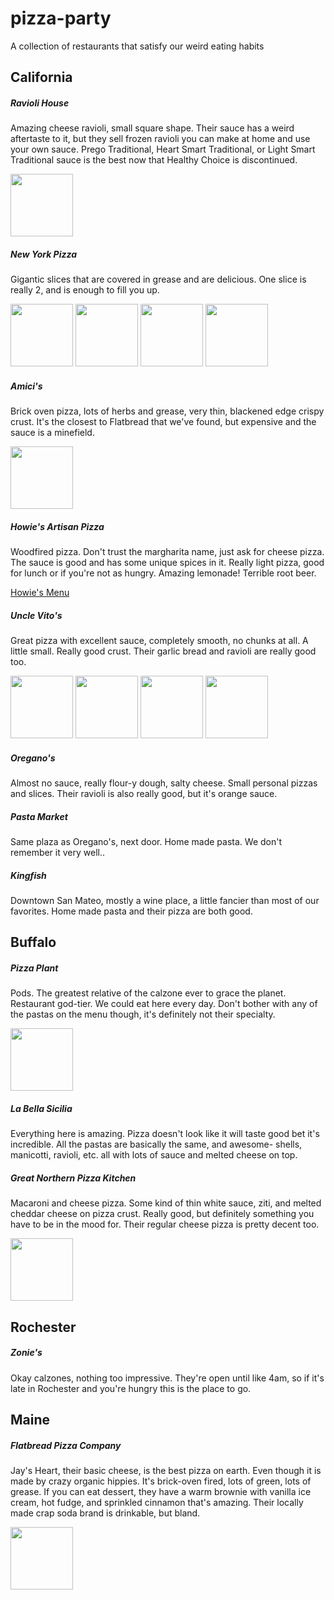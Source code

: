 pizza-party
===========

A collection of restaurants that satisfy our weird eating habits



California
-----------

##### Ravioli House

Amazing cheese ravioli, small square shape. Their sauce has a weird aftertaste to it, but they sell frozen ravioli you can make at home and use your own sauce. Prego Traditional, Heart Smart Traditional, or Light Smart Traditional sauce is the best now that Healthy Choice is discontinued.

<img src="http://pizzaparty.skyeillustration.com/raviolihouse.jpeg" height="100" />



##### New York Pizza

Gigantic slices that are covered in grease and are delicious. One slice is really 2, and is enough to fill you up.

<img src="http://pizzaparty.skyeillustration.com/NY-Pizza-1.jpg" height="100" />
<img src="http://pizzaparty.skyeillustration.com/NY-Pizza-2.jpg" height="100" />
<img src="http://pizzaparty.skyeillustration.com/NY-Pizza-3.jpg" height="100" />
<img src="http://pizzaparty.skyeillustration.com/NY-Pizza-0.jpg" height="100" />


##### Amici's

Brick oven pizza, lots of herbs and grease, very thin, blackened edge crispy crust. It's the closest to Flatbread that we've found, but expensive and the sauce is a minefield.

<img src="http://pizzaparty.skyeillustration.com/amicis.jpg" height="100" />



##### Howie's Artisan Pizza

Woodfired pizza. Don't trust the margharita name, just ask for cheese pizza. The sauce is good and has some unique spices in it. Really light pizza, good for lunch or if you're not as hungry. Amazing lemonade! Terrible root beer.

[Howie's Menu](http://howiesartisanpizza.com/menu.htm)



##### Uncle Vito's

Great pizza with excellent sauce, completely smooth, no chunks at all. A little small. Really good crust. Their garlic bread and ravioli are really good too.

<img src="http://pizzaparty.skyeillustration.com/uncle-vitos-1.jpg" height="100" />
<img src="http://pizzaparty.skyeillustration.com/uncle-vitos-2.jpg" height="100" />
<img src="http://pizzaparty.skyeillustration.com/uncle-vitos-5.jpg" height="100" />
<img src="http://pizzaparty.skyeillustration.com/uncle-vitos-6.jpg" height="100" />



##### Oregano's

Almost no sauce, really flour-y dough, salty cheese. Small personal pizzas and slices. Their ravioli is also really good, but it's orange sauce.



##### Pasta Market

Same plaza as Oregano's, next door. Home made pasta. We don't remember it very well..



##### Kingfish

Downtown San Mateo, mostly a wine place, a little fancier than most of our favorites. Home made pasta and their pizza are both good.



Buffalo
-----------


##### Pizza Plant

Pods. The greatest relative of the calzone ever to grace the planet. Restaurant god-tier. We could eat here every day. Don't bother with any of the pastas on the menu though, it's definitely not their specialty.

<img src="http://pizzaparty.skyeillustration.com/pizzapod.jpeg" height="100" />



##### La Bella Sicilia

Everything here is amazing. Pizza doesn't look like it will taste good bet it's incredible. All the pastas are basically the same, and awesome- shells, manicotti, ravioli, etc. all with lots of sauce and melted cheese on top.



##### Great Northern Pizza Kitchen

Macaroni and cheese pizza. Some kind of thin white sauce, ziti, and melted cheddar cheese on pizza crust. Really good, but definitely something you have to be in the mood for. Their regular cheese pizza is pretty decent too.

<img src="http://pizzaparty.skyeillustration.com/greatnorthern.jpeg" height="100" />



Rochester
-----------


##### Zonie's

Okay calzones, nothing too impressive. They're open until like 4am, so if it's late in Rochester and you're hungry this is the place to go.



Maine
-----------


##### Flatbread Pizza Company

Jay's Heart, their basic cheese, is the best pizza on earth. Even though it is made by crazy organic hippies. It's brick-oven fired, lots of green, lots of grease. If you can eat dessert, they have a warm brownie with vanilla ice cream, hot fudge, and sprinkled cinnamon that's amazing. Their locally made crap soda brand is drinkable, but bland.

<img src="http://pizzaparty.skyeillustration.com/flatbread.jpeg" height="100" />
